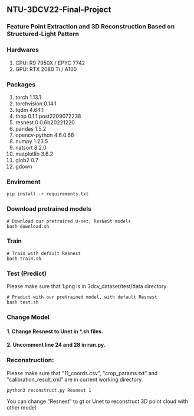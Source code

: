 
## NTU-3DCV22-Final-Project
### Feature Point Extraction and 3D Reconstruction Based on Structured-Light Pattern

### Hardwares
1.  CPU: R9 7950X / EPYC 7742
2.  GPU: RTX 2080 Ti / A100

### Packages
1.  torch 1.13.1
2.  torchvision 0.14.1
3.  tqdm 4.64.1
4.  thop 0.1.1.post2209072238
5.  resnest 0.0.6b20221220
6.  pandas 1.5.2
7.  opencv-python 4.6.0.66
8.  numpy 1.23.5
9.  natsort 8.2.0
10. matplotlib 3.6.2
11. glob2 0.7
12. gdown

### Enviroment
```shell
pip install -r requirements.txt
```

### Download pretrained models
```shell
# Download our pretrained U-net, ResNeSt models
bash download.sh
```

### Train 
```shell
# Train with default Resnest
bash train.sh
```

### Test (Predict)
Please make sure that 1.png is in 3dcv_dataset/test/data directory.
```shell
# Predict with our pretrained model, with default Resnest
bash test.sh
```

### Change Model
#### 1. Change Resnest to Unet in *.sh files.
#### 2. Uncomment line 24 and 28 in run.py.

### Reconstruction:
Please make sure that "11_coords.csv", "crop_params.txt" and "calibration_result.xml" are in current working directory.
```shell
python3 reconstruct.py Resnest 1
```
You can change "Resnest" to gt or Unet to reconstruct 3D point cloud with other model.
